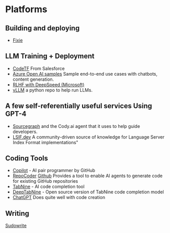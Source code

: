 # Platforms

## Building and deploying

- [Fixie](https://www.fixie.ai/)

## LLM Training + Deployment

- ️[CodeTF](https://github.com/salesforce/CodeTF) From Salesforce
- [Azure Open AI samples](https://github.com/Azure/azure-openai-samples) Sample end-to-end use cases with chatbots, content generation. 
- [RLHF with DeepSpeed (Microsoft)](https://github.com/microsoft/DeepSpeed/tree/master/blogs/deepspeed-chat)
- [vLLM](https://vllm.readthedocs.io/en/latest/getting_started/installation.html) a python repo to help run LLMs. 


## A few self-referentially useful services Using GPT-4

- [Sourcegraph](https://sourcegraph.com/search) and the Cody.ai agent that it uses to help guide developers.
- [LSIF.dev](https://lsif.dev) A community-driven source of knowledge for Language Server Index Format implementations"


## Coding Tools

- [Copilot](https://copilot.github.com/) - AI pair programmer by GitHub
- [RepoCoder](https://arxiv.org/pdf/2303.12570.pdf) [Github](https://github.com/microsoft/CodeT/tree/main/RepoCoder) Provides a tool to enable AI agents to generate code for existing GitHub repositories 
- [TabNine](https://www.tabnine.com/) - AI code completion tool
- [DeepTabNine](https://github.com/github/DeepTabNine) - Open source version of TabNine
code completion model
- [ChatGPT](https://chat.openai.com/) Does quite well with code creation 


## Writing

[Sudowrite](https://www.sudowrite.com/)